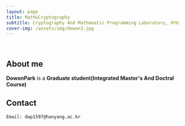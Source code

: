 ```yaml
---
layout: page
title: Math&Cryptography
subtitle: Cryptography And Mathematic Programming Laboratory, HYU
cover-img: /assets/img/dowon3.jpg
---
```


<br/>

## About me

**DowonPark** is a **Graduate student(Integrated Master's And Doctral Course)**

## Contact

```
Email: dwp1597@hanyang.ac.kr
```
